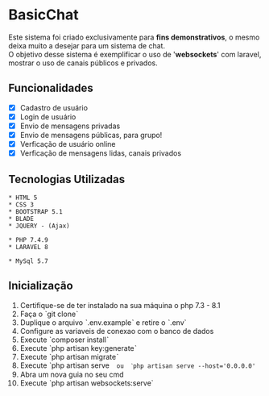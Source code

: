 # BasicChat
  Este sistema foi criado exclusivamente para **fins demonstrativos**, o mesmo deixa muito a desejar para um sistema de chat.<br/>
  O objetivo desse sistema é exemplificar o uso de '**websockets**' com laravel, mostrar o uso de canais públicos e privados.

## Funcionalidades

- [x] Cadastro de usuário
- [x] Login de usuário
- [x] Envio de mensagens privadas
- [x] Envio de mensagens públicas, para grupo!
- [x] Verficação de usuário online
- [x] Verficação de mensagens lidas, canais privados

## Tecnologias Utilizadas
~~~Front-End
* HTML 5
* CSS 3
* BOOTSTRAP 5.1
* BLADE
* JQUERY - (Ajax)
~~~

~~~Back-End
* PHP 7.4.9
* LARAVEL 8
~~~

~~~Banco
* MySql 5.7
~~~
## Inicialização
1. Certifique-se de ter instalado na sua máquina o php 7.3 - 8.1
2. Faça o ˋgit cloneˋ
3. Duplique o arquivo ˋ.env.exampleˋ e retire o ˋ.env`
4. Configure as variaveis de conexao com o banco de dados
5. Execute ˋcomposer installˋ
6. Execute ˋphp artisan key:generateˋ
7. Execute ˋphp artisan migrateˋ
8. Execute ˋphp artisan serve`  ou  ˋphp artisan serve --host='0.0.0.0'`
9. Abra um nova guia no seu cmd
10. Execute ˋphp artisan websockets:serve`


